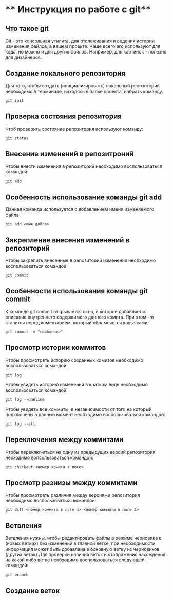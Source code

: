 # ** Инструкция по работе с git**

## Что такое git

Git - это консольная утилита, для отслеживания и ведения истории изменения файлов, в вашем проекте. Чаще всего его используют для кода, но можно и для других файлов. Например, для картинок - полезно для дизайнеров.

## Создание локального репозитория

Для того, чтобы создать (инициализировать) локальный репозиторий необходимо в терминале, находясь в папке проекта, набрать команду:

    git init

## Проверка состояния репозитория
Чтоб проверить состояние репозитория используют команду:

    git status

## Внесение изменений в репозитроний
Чтобы внести изменения в репозиторий необходимо воспользоваться командой:

    git add

## Особенность использование команды git add
Данная команда используется с добавлением имени изменяемого файла

    git add <имя файла>

## Закрепление внесения изменений в репозиторий 
Чтобы закрепить внесенные в репозиторий изменения необходимо воспользоваться командой: 

    git commit

## Особенности использования команды git commit
К команде git commit открывается окно, в которое добавляется описание внутреннего содержимого данного комита. При этом -m ставится перед коментарием, который обрамляется кавычками:

    git commit -m "сообщение"

## Просмотр истории коммитов
Чтобы просмотреть историю созданных комитов необходимо воспользоваться командой:

    git log

Чтобы увидеть историю изменений в кратком виде необходимо воспользоваться командой:

    git log --oneline

Чтобы увидеть все коммиты, в независимости от того на который подключены в данный момент необходимо воспользоваться командой:

    git log --all

## Переключения между коммитами
Чтобы переключиться на одну из предыдущих версий репозитория неоходимо вопсользоваться командой:

    git checkaut <номер комита в логе>

## Просмотр разнизы между коммитами
Чтобы просмотреть различия между версиями репозитория необходимо воспользоваться командой:

    git diff <номер коммита в логе 1> <номер коммита в логе 2>

## Ветвления 
Ветвления нужны, чтобы редактировать файлы в режиме черновика в (новых ветках) без изменений в главной ветке, при необходимости информация может быть добавлена в основную ветку из черновиков (других веток).Для проверки наличия веток и отображения нахождения на какой либо ветке необходимо воспользоваться следующей командой:  

    git branch

## Cоздание веток
